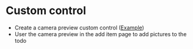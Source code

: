 # Custom control
- Create a camera preview custom control ([Example](https://docs.microsoft.com/en-us/xamarin/xamarin-forms/app-fundamentals/custom-renderer/view))
- User the camera preview in the add item page to add pictures to the todo